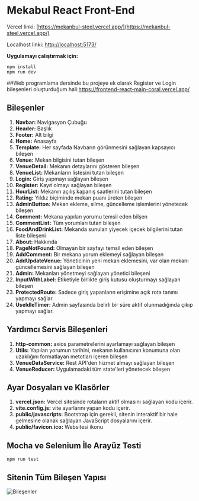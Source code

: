 # Mekabul React Front-End

Vercel linki: [https://mekanbul-steel.vercel.app/](https://mekanbul-steel.vercel.app/)

Localhost linki: [http://localhost:5173/](http://localhost:5173/)

**Uygulamayı çalıştırmak için:**
```
npm install
npm run dev
```
##Web programlama dersinde bu projeye ek olarak Register ve Login bileşenleri oluşturduğum hali:https://frontend-react-main-coral.vercel.app/

## Bileşenler
1. **Navbar:** Navigasyon Çubuğu
2. **Header:** Başlık
3. **Footer:** Alt bilgi
4. **Home:** Anasayfa
5. **Template:** Her sayfada Navbarın görünmesini sağlayan kapsayıcı bileşen
6. **Venue:** Mekan bilgisini tutan bileşen
7. **VenueDetail:** Mekanın detaylarını gösteren bileşen
8. **VenueList:** Mekanların listesini tutan bileşen
9. **Login:** Giriş yapmayı sağlayan bileşen
10. **Register:** Kayıt olmayı sağlayan bileşen
11. **HourList:** Mekanın açılış kapanış saatlerini tutan bileşen
12. **Rating:** Yıldız biçiminde mekan puanı üreten bileşen
13. **AdminButton:** Mekan ekleme, silme, güncelleme işlemlerini yönetecek bileşen
14. **Comment:** Mekana yapılan yorumu temsil eden bilşen
15. **CommentList:** Tüm yorumları tutan bileşen
16. **FoodAndDrinkList:** Mekanda sunulan yiyecek içecek bilgilerini tutan liste bileşeni
17. **About:** Hakkında
18. **PageNotFound:** Olmayan bir sayfayı temsil eden bileşen
19. **AddComment:** Bir mekana yorum eklemeyi sağlayan bileşen
20. **AddUpdateVenue:** Yöneticinin yeni mekan eklemesini, var olan mekanı güncellemesini sağlayan bileşen
21. **Admin:** Mekanları yönetmeyi sağlayan yönetici bileşeni
22. **InputWithLabel:** Etiketiyle birlikte giriş kutusu oluşturmayı sağlayan bileşen
23. **ProtectedRoute:** Sadece giriş yapanların erişimine açık rota tanımı yapmayı sağlar.
24. **UseIdleTimer:** Admin sayfasında belirli bir süre aktif olunmadığında çıkıp yapmayı sağlar.
## Yardımcı Servis Bileşenleri
1. **http-common:** axios parametrelerini ayarlamayı sağlayan bileşen
2. **Utils:** Yapılan yorumun tarihini, mekanın kullanıcının konumuna olan uzaklığını formatlayan metotları içeren bileşen
3. **VenueDataService:** Rest API'den hizmet almayı sağlayan bileşen
4. **VenueReducer:** Uygulamadaki tüm state'leri yönetecek bileşen

## Ayar Dosyaları ve Klasörler
1. **vercel.json:** Vercel sitesinde rotaların aktif olmasını sağlayan kodu içerir.
2. **vite.config.js:** vite ayarlarını yapan kodu içerir.
3. **public/javascripts:** Bootstrap için gerekli, sitenin interaktif bir hale gelmesine olanak sağlayan JavaScript dosyalarını içerir.
4. **public/favicon.ico:** Websitesi ikonu

## Mocha ve Selenium İle Arayüz Testi

```
npm run test
```

## Sitenin Tüm Bileşen Yapısı

![Bileşenler](<Frontend Tasarım.png>)
